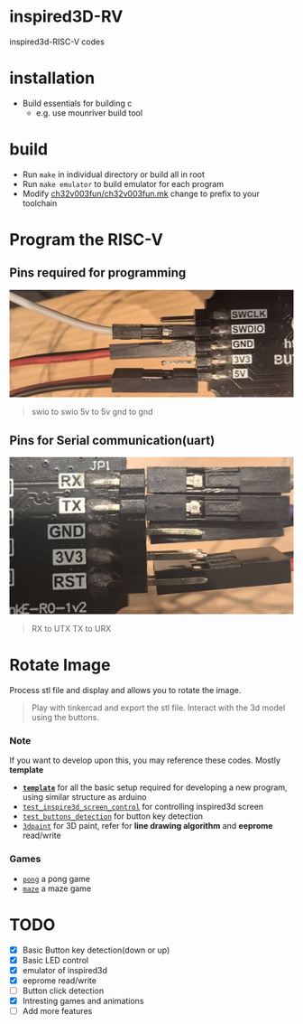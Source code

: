 # inspired3D-RV
inspired3d-RISC-V codes

# installation
- Build essentials for building c
  - e.g. use mounriver build tool
# build
- Run `make` in individual directory or build all in root
- Run `make emulator` to build emulator for each program
- Modify [ch32v003fun/ch32v003fun.mk](./ch32v003fun/ch32v003fun.mk) change to prefix to your toolchain
# Program the RISC-V
## Pins required for programming
![Porgram](./program_pins.jpg)
> swio to swio
> 5v to 5v
> gnd to gnd 
## Pins for Serial communication(uart)
![Uart](./uart_pins.jpg)
> RX to UTX
> TX to URX

# Rotate Image
Process stl file and display and allows you to rotate the image. 
> Play with tinkercad and export the stl file. Interact with the 3d model using the buttons.


### Note
If you want to develop upon this, you may reference these codes. Mostly **template**
- [**`template`**](./template) for all the basic setup required for developing a new program, using similar structure as arduino  
- [`test_inspire3d_screen_control`](./test_inspire3d_screen_control) for controlling inspired3d screen
- [`test_buttons_detection`](./test_buttons_detection) for button key detection
- [`3dpaint`](./3dpaint) for 3D paint, refer for **line drawing algorithm** and **eeprome** read/write

### Games
- [`pong`](./pong) a pong game
- [`maze`](./maze) a maze game

# TODO
- [x] Basic Button key detection(down or up) 
- [x] Basic LED control
- [x] emulator of inspired3d
- [x] eeprome read/write
- [ ] Button click detection
- [x] Intresting games and animations
- [ ] Add more features
